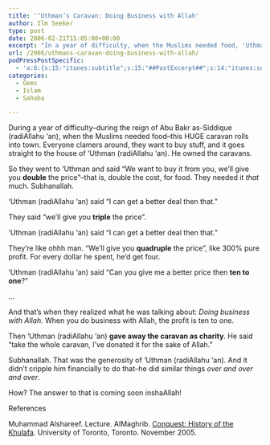 ```yaml
---
title: '‘Uthman’s Caravan: Doing Business with Allah'
author: Ilm Seeker
type: post
date: 2006-02-21T15:05:00+00:00
excerpt: "In a year of difficulty, when the Muslims needed food, 'Uthman donated an entire caravan.  Doing business with Allah: 1000% profit."
url: /2006/uthmans-caravan-doing-business-with-allah/
podPressPostSpecific:
  - 'a:6:{s:15:"itunes:subtitle";s:15:"##PostExcerpt##";s:14:"itunes:summary";s:15:"##PostExcerpt##";s:15:"itunes:keywords";s:17:"##WordPressCats##";s:13:"itunes:author";s:10:"##Global##";s:15:"itunes:explicit";s:2:"No";s:12:"itunes:block";s:2:"No";}'
categories:
  - Gems
  - Islam
  - Sahaba

---
```

During a year of difficulty&#8211;during the reign of Abu Bakr as-Siddique (radiAllahu &#8216;an), when the Muslims needed food&#8211;this HUGE caravan rolls into town. Everyone clamers around, they want to buy stuff, and it goes straight to the house of &#8216;Uthman (radiAllahu &#8216;an). He owned the caravans.

So they went to &#8216;Uthman and said &#8220;We want to buy it from you, we&#8217;ll give you **double** the price&#8221;&#8211;that is, double the cost, for food. They needed it _that_ much. Subhanallah.

&#8216;Uthman (radiAllahu &#8216;an) said &#8220;I can get a better deal then that.&#8221;

They said &#8220;we&#8217;ll give you **triple** the price&#8221;.

&#8216;Uthman (radiAllahu &#8216;an) said &#8220;I can get a better deal then that.&#8221;

They&#8217;re like ohhh man. &#8220;We&#8217;ll give you **quadruple** the price&#8221;, like 300% pure profit. For every dollar he spent, he&#8217;d get four.

&#8216;Uthman (radiAllahu &#8216;an) said &#8220;Can you give me a better price then **ten to one**?&#8221;

&#8230;

And that&#8217;s when they realized what he was talking about: _Doing business with Allah._ <span class="gem">When you do business with Allah, the profit is ten to one.</span>

Then &#8216;Uthman (radiAllahu &#8216;an) **gave away the caravan as charity**. He said &#8220;take the whole caravan, I&#8217;ve donated it for the sake of Allah.&#8221;

Subhanallah. That was the generosity of &#8216;Uthman (radiAllahu &#8216;an). And it didn&#8217;t cripple him financially to do that&#8211;he did similar things _over and over and over_.

How? The answer to that is coming soon inshaAllah!

<div id="referencesTitle">
  References
</div>

<p class="reference">
  Muhammad Alshareef. Lecture. AlMaghrib. <a href="http://www.almaghrib.org/con.php">Conquest: History of the Khulafa</a>. University of Toronto, Toronto. November 2005.
</p>
